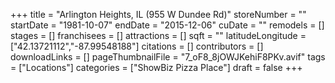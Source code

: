 +++
title = "Arlington Heights, IL (955 W Dundee Rd)"
storeNumber = ""
startDate = "1981-10-07"
endDate = "2015-12-06"
cuDate = ""
remodels = []
stages = []
franchisees = []
attractions = []
sqft = ""
latitudeLongitude = ["42.13721112","-87.99548188"]
citations = []
contributors = []
downloadLinks = []
pageThumbnailFile = "7_oF8_8jOWJKehiF8PKv.avif"
tags = ["Locations"]
categories = ["ShowBiz Pizza Place"]
draft = false
+++
